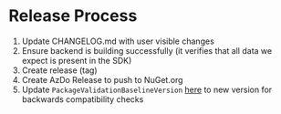 # Release Process

1. Update CHANGELOG.md with user visible changes
2. Ensure backend is building successfully (it verifies that all data we expect is present in the SDK)
3. Create release (tag)
4. Create AzDo Release to push to NuGet.org
5. Update `PackageValidationBaselineVersion` [here](src/Directory.Build.targets) to new version for backwards compatibility checks